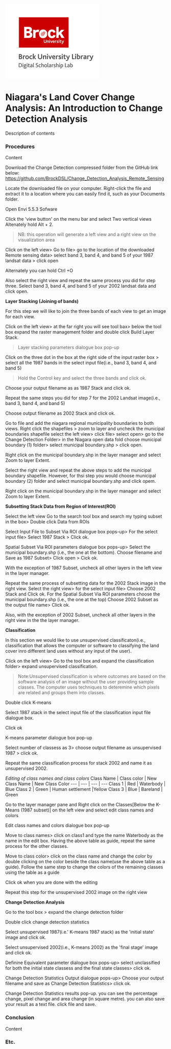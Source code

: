 ![DSL Logo][dsllogo]


#  Niagara's Land Cover Change Analysis: An Introduction to Change Detection Analysis
Description of contents

### Procedures
Content

Download the Change Detection compressed folder from the GitHub link below:
https://github.com/BrockDSL/Change_Detection_Analysis_Remote_Sensing

Locate the downloaded file on your computer. Right-click the file and extract it to a location where you can easily find it, such as your Documents folder.

Open Envi 5.5.3 Sofware

Click the 'view button' on the menu bar and select Two vertical views 
Altenately hold Alt + 2.


> NB: this operation will generate a left view and a right view on the visualization area 


Click on the left view> Go to file> go to the location of the downloaded Remote sensing data> select band 3, band 4, and band 5 of your 1987 landsat data > click open

Alternately you can hold Ctrl +O

Also select the right view and repeat the same process you did for step three. Select band 3, band 4, and band 5 of your 2002 landsat data and click open.

**Layer Stacking (Joining of bands)**

For this step  we will like to join the three bands  of each view to get an image for each view.

Click on the left view> at the far right you will see tool bax> below the tool box expand the raster management folder and double click Build Layer Stack.

> Layer stacking  parameters dialogue box pop-up

Click on the three dot in the box at the right side of the input raster box > select all the 1987 bands in the select input file(i.e., band 3, band 4, and band 5)

> Hold the Control key and select the three bands and click ok.

Choose your output filename as as 1987 Stack and click ok.


Repeat the same steps you did for step 7 for the 2002 Landsat image(i.e., band 3, band 4, and band 5)

Choose output filename as 2002 Stack and click ok.


Go to file and add the niagara regional municipality boundaries to both views. Right click the shapefiles > zoom to layer and uncheck the municipal boundaries shapefile
select the left view> click file> select open> go to the Change Detection Folder> in the Niagara open data fold choose municipal boundary (1) folder> select municipal boundary.shp > click open.

Right click on the municipal boundary.shp in the layer manager and select Zoom to layer Extent.

Select the right view and repeat the above steps to add the municipal boundary shapefile. However, for thsi step you would choose municipal boundary (2) folder and select municipal boundary.shp and click opem. 

Right click on the municipal boundary.shp in the layer manager and select Zoom to layer Extent.

**Subsetting  Stack Data from Region of Interest(ROI)**

Select the left view
Go to the search tool box and search my typing subset in the box> Double click Data from ROIs

Select Input File to Subset Via ROI dialogue box pops-up> For the select input file> Select 1987 Stack > Click ok.

Spatial Subset Via ROI parameters dialogue box pops-up> Select the municipal boundary.shp (i.e., the one at the bottom). 
Choose filename and Save as 1987 Subset> Click open > Cick ok.


With the exception of 1987 Subset, uncheck all other layers in the left view in the layer manager.

Repeat the same process of subsetting data for the 2002 Stack image in the right view.
Select the right view> for the select input file> Choose 2002 Stack and Click ok.
For the Spatial Subset Via ROI parameters  choose the municipal boundary.shp (i.e., the one at the top)
Choose 2002 Subset as the output file name> Click ok.

Also, with the exception of 2002 Subset, uncheck all other layers in the right view in the the layer manager.

**Classification**

In this section we would like to use unsupervised classificaton(i.e., classification that allows the computer or software to classifying the land cover inro different land uses without any input of the user).

Click on the left view> Go to the tool box and expand the classification folder> expand unsupervised classification.

>Note:Unsupervised classification is where outcomes are based on the software analysis of an image without the user providing sample classes. The computer uses techniques to deteremine which pixels are related and groups them into classes.

Double click K-means

Select 1987 stack in the select input file of the classification input file dialogue box.

Click ok

K-means parameter dialogue box pop-up

Select number of classess as 3> choose output filename as unsupervised 1987 > click ok.

Repeat the same classification process for stack 2002 and name it as unsupervised 2002.

*Editing of class names and class colors*
Class Name |	Class color | New Class Name  | New Class Color
--- | --- | --- | ---
Class 1 |	Red | Waterbody | Blue
Class 2 |	Green | Human settlement |Yellow
Class 3 |	Blue | Bareland | Green

Go to the layer manager pane and Right click on the Classes[Below the K-Means (1987 subset)] on the left view and select edit class names and colors

Edit class names and colors dialogue box pop-up

Move to class names> click on class1 and type the name Waterbody as the name in the edit box.
Having the above table as guide, repeat the same process for the other classes.

Move to class color> click on the class name and change the color by double clicking on the color beside the class name(use the above table as a guide).
Follow the same step to change the colors of the remaining classes using the table as a guide

Click ok when you are done with the editing



Repeat this step for the unsupervised 2002 image on the right view



**Change Detection Analysis**

Go to the tool box > expand the change detection folder

Double click change detection statistics

Select unsupervised 1987(i.e.' K-means 1987 stack) as the 'initial state' image and click ok.

Select unsupervised 2002(i.e., K-means 2002) as the 'final stage' image and click ok.

Definine Equivalent parameter dialogue box pops-up> select unclassified for both the initial state classess and the final state classes> click ok.

Change Detection Statistics Output dialogue pops-up> Choose your output filename and save as Change Detection Statistics> click ok.


Change Detection Statistics results pop-up. you can see the percentage change, pixel change and area change (in square metre). you can also save your result as a text file. click file and save.


### Conclusion

Content

### Etc.
 
 
 









<!--- Please use reference style images so that it is easier to update pictures later --->

[dsllogo]: dsl_logo.png

